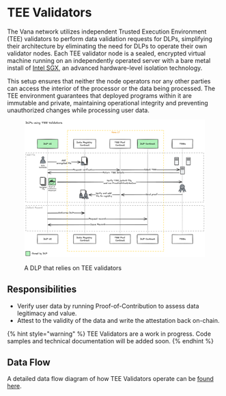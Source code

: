 # TEE Validators

The Vana network utilizes independent Trusted Execution Environment (TEE) validators to perform data validation requests for DLPs, simplifying their architecture by eliminating the need for DLPs to operate their own validator nodes. Each TEE validator node is a sealed, encrypted virtual machine running on an independently operated server with a bare metal install of [Intel SGX](https://www.intel.com/content/www/us/en/products/docs/accelerator-engines/software-guard-extensions.html), an advanced hardware-level isolation technology.&#x20;

This setup ensures that neither the node operators nor any other parties can access the interior of the processor or the data being processed. The TEE environment guarantees that deployed programs within it are immutable and private, maintaining operational integrity and preventing unauthorized changes while processing user data.

<figure><img src="../../../.gitbook/assets/image (1) (1).png" alt=""><figcaption><p>A DLP that relies on TEE validators</p></figcaption></figure>

## **Responsibilities**

* Verify user data by running Proof-of-Contribution to assess data legitimacy and value.
* Attest to the validity of the data and write the attestation back on-chain.

{% hint style="warning" %}
TEE Validators are a work in progress. Code samples and technical documentation will be added soon.
{% endhint %}

## Data Flow

A detailed data flow diagram of how TEE Validators operate can be [found here](https://mermaid.live/view#pako:eNqlV21v2kgQ\_isrS5USyRAIARJ\_qASlVNVdL6hAPlSR0GIPYMV4fbvrtCTKf7\_Z8fsL6Z0uikJYP\_Oyzzwzu361XOGB5VgK\_o4hdGHm873kx8eQ4c-HDyziUvuuH\_FQs4c544o98JCzuYhDj2tfhAmyDFt9\_tyyuPhkjPEZWwgRsE8i1JK7uolcG9xagWw--rqYL81T83m11ELyPTRR8-8Uau4HwL7D3ldant6Jt1pQYjJWGjy2wCenJmj2J6HMx3lPs8l9y-KUDLnmbBqfzK5ybv8SGph4BonM2kiQw-4jQykPiKcl6DhiPPTYA0h\_57slvtEaIZ2PH\_Gvw\_pd9gVCkBz9PcEp4r5kfsgUuLEEhmUN-DO0GV53kSEsvNKMa40fFILtpDiyA5feTy4bdibPQZct4-3Rr5jlwId5hrvpJrmfKu7FbtdxD9xvsxh2GY8iiaysAC40wMTzJCh1mfFWkLa2sdJOUud1FAjuEVlpyUsprdH5usrSDo02SJVt2JGnSNNKATcKI3pSxykKBVLgDKaTuB4YHnUswwK4wfbgm1gGhVNKFynhnmeSvmhiLxMwAlPHw9wxZex7TRqwLCgehy2kEDvkNhGov42J63THORc80EkTGnSylKVH\_CNJe9DI\_RzpvywA-DBN6TpPCauz2QG0eEE-ZKKrcjIU8yLdiM1e2TMPYnAyP-ytFq8Q0UQpfx8yaaZOR4otijufMtXsCsIOWkfO1RU67\_S7rjjW0jTyH6EiPq8ayKuGqEsqGueSNjSWZW3Ep\_gOsvlRCXXbZYv7ZRarCOWW-OlEhiDFiCJmKCoUkgm2TFHRx3claUfVylaFQhI0Sw5zRRxgxwRKYK2IMbJkWrAYp6\_Nfh6EkapqRCSd9LoMx4p\_RJ1MQg-7tFZdU1RyaCd-N\_gLv3AimZ22F7rfz7nNkfXtJHDaRv-aWulc3KZ4k1lJvRoAV1AVMAS48uOPts6oDQ8ERU0Q5dSa0stTJSMKVDlv2mImW0R3sT4I6b9A4W-12ETxNvDdygQ7I5JFKTXsbBo8qacSLJ04Zo68N8vagtViGRdJx-LUpqnFjMYh1KpVlIv\_q8l8g8NWOURV7kOv7SDBc90pDve0HWuDu70WaPTvimH8UJjrYjaa\_qkVAyFZwMG5gqXFIm83\_7FaaTeqcjRyNORdYsADMlGtts90EQHFfAQcuDo03WzzHk6nmRmLLg\_cODC9IwHvFF7ZbE1z-KtSMVACWjxBqMylKcPW6zWb2mhEV6pFLPEmodIWnk1NGpN7KlZ2sUHtRCmKGWZS6OS-k4GxIl-M45DjBZg9Y5wqZkq1mCTXksJZWsXiXJ2aMqwo\_UKfSU5UKmQ4MzbJl0RKNhstNlt0UWrLWn0ogC4FoFGy4Ce21HwbgCv8sDXy9lxkldttIn46YpeeiY4eZuZaZXoDOUiwhltKhx1E4IFUpSarEYglXuJ6Ji8z2fPZQYmS5Me\_k\_yUTtLf3LXIX3KDw4NxDto91C5wOE38cP--AxPLnHKzJGPScZxqyLKtI8gj9z18dXo1Ro-WPsARHi0H\_\_W4fHq0HsM3xOHMEMtT6FqOljHYFt5h9gfL2eGQw29xhO6yl64MAp6P7zbfkhczej-zLXyX-CFEDsGvlvNq\_bKc4c2wO7wdj-5ue73B-K4\_sq0Trg66N6PeaNi\_HffGo95w8GZbL2Tf794Nrnv9Ia6OB\_1Bfzx8-we14Gb5).
